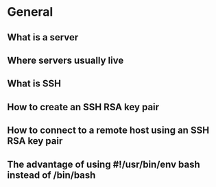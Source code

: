 # General

##    What is a server
##    Where servers usually live
##    What is SSH
##    How to create an SSH RSA key pair
##    How to connect to a remote host using an SSH RSA key pair
##    The advantage of using #!/usr/bin/env bash instead of /bin/bash

